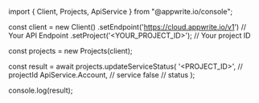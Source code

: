 import { Client, Projects, ApiService } from "@appwrite.io/console";

const client = new Client()
    .setEndpoint('https://cloud.appwrite.io/v1') // Your API Endpoint
    .setProject('&lt;YOUR_PROJECT_ID&gt;'); // Your project ID

const projects = new Projects(client);

const result = await projects.updateServiceStatus(
    '<PROJECT_ID>', // projectId
    ApiService.Account, // service
    false // status
);

console.log(result);
